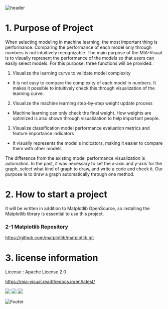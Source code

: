 ![header](https://capsule-render.vercel.app/api?type=wave&color=auto&height=300&section=header&text=MIA-Visual&fontSize=90)

# 1. Purpose of Project

When selecting modeling in machine learning, the most important thing is performance. Comparing the performance of each model only through numbers is not intuitively recognizable. The main purpose of the MIA-Visual is to visually represent the performance of the models so that users can easily select models. For this purpose, three functions will be provided.

  1. Visualize the learning curve to validate model complexity

  - It is not easy to compare the complexity of each model in numbers. It makes it possible to intuitively check this through visualization of the learning curve.

  2. Visualize the machine learning step-by-step weight update process

  - Machine learning can only check the final weight. How weights are optimized is also shown through visualization to help important people.
  
  3. Visualize classification model performance evaluation metrics and feature importance indicators

  - It visually represents the model's indicators, making it easier to compare them with other models

The difference from the existing model performance visualization is automation. In the past, it was necessary to set the x-axis and y-axis for the graph, select what kind of graph to draw, and write a code and check it. Our purpose is to draw a graph automatically through one method.

# 2. How to start a project

It will be written in addition to Matplotlib OpenSource, so installing the Matplotlib library is essential to use this project.

### 2-1 Matplotlib Repository

https://github.com/matplotlib/matplotlib.git

# 3. license information

License : Apache License 2.0

https://mia-visual.readthedocs.io/en/latest/

<img src="https://img.shields.io/badge/Python-3776AB?style=flat-square&logo=Python&logoColor=white"/>
<img src="https://img.shields.io/badge/GitHub-181717?style=flat-square&logo=GitHub&logoColor=white"/>
<img src="https://img.shields.io/badge/42-000000?style=flat-square&logo=42&logoColor=white"/>

![Footer](https://capsule-render.vercel.app/api?type=waving&color=auto&height=200&section=footer)
